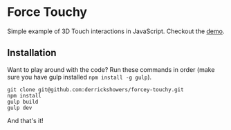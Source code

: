 # Force Touchy

Simple example of 3D Touch interactions in JavaScript. Checkout the [demo](http://forceytouchy.dev.derrickshowers.com).

## Installation

Want to play around with the code? Run these commands in order (make sure you have gulp installed `npm install -g gulp`).

```
git clone git@github.com:derrickshowers/forcey-touchy.git
npm install
gulp build
gulp dev
```

And that's it!
